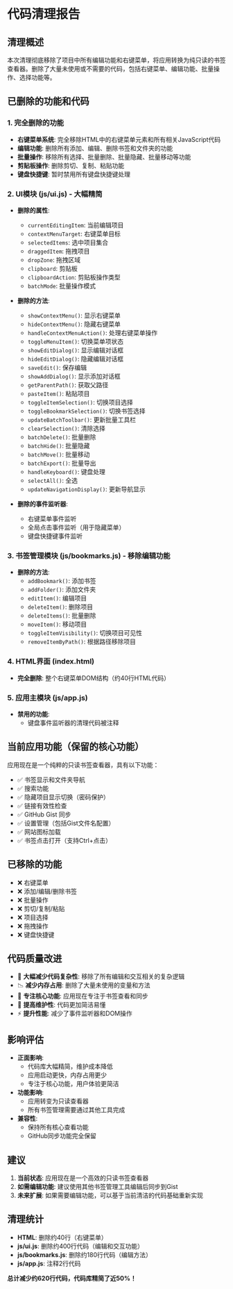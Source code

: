 # 代码清理报告

## 清理概述
本次清理彻底移除了项目中所有编辑功能和右键菜单，将应用转换为纯只读的书签查看器。删除了大量未使用或不需要的代码，包括右键菜单、编辑功能、批量操作、选择功能等。

## 已删除的功能和代码

### 1. 完全删除的功能
- **右键菜单系统**: 完全移除HTML中的右键菜单元素和所有相关JavaScript代码
- **编辑功能**: 删除所有添加、编辑、删除书签和文件夹的功能
- **批量操作**: 移除所有选择、批量删除、批量隐藏、批量移动等功能
- **剪贴板操作**: 删除剪切、复制、粘贴功能
- **键盘快捷键**: 暂时禁用所有键盘快捷键处理

### 2. UI模块 (js/ui.js) - 大幅精简
- **删除的属性**:
  - `currentEditingItem`: 当前编辑项目
  - `contextMenuTarget`: 右键菜单目标
  - `selectedItems`: 选中项目集合
  - `draggedItem`: 拖拽项目
  - `dropZone`: 拖拽区域
  - `clipboard`: 剪贴板
  - `clipboardAction`: 剪贴板操作类型
  - `batchMode`: 批量操作模式

- **删除的方法**:
  - `showContextMenu()`: 显示右键菜单
  - `hideContextMenu()`: 隐藏右键菜单
  - `handleContextMenuAction()`: 处理右键菜单操作
  - `toggleMenuItem()`: 切换菜单项状态
  - `showEditDialog()`: 显示编辑对话框
  - `hideEditDialog()`: 隐藏编辑对话框
  - `saveEdit()`: 保存编辑
  - `showAddDialog()`: 显示添加对话框
  - `getParentPath()`: 获取父路径
  - `pasteItem()`: 粘贴项目
  - `toggleItemSelection()`: 切换项目选择
  - `toggleBookmarkSelection()`: 切换书签选择
  - `updateBatchToolbar()`: 更新批量工具栏
  - `clearSelection()`: 清除选择
  - `batchDelete()`: 批量删除
  - `batchHide()`: 批量隐藏
  - `batchMove()`: 批量移动
  - `batchExport()`: 批量导出
  - `handleKeyboard()`: 键盘处理
  - `selectAll()`: 全选
  - `updateNavigationDisplay()`: 更新导航显示

- **删除的事件监听器**:
  - 右键菜单事件监听
  - 全局点击事件监听（用于隐藏菜单）
  - 键盘快捷键事件监听

### 3. 书签管理模块 (js/bookmarks.js) - 移除编辑功能
- **删除的方法**:
  - `addBookmark()`: 添加书签
  - `addFolder()`: 添加文件夹
  - `editItem()`: 编辑项目
  - `deleteItem()`: 删除项目
  - `deleteItems()`: 批量删除
  - `moveItem()`: 移动项目
  - `toggleItemVisibility()`: 切换项目可见性
  - `removeItemByPath()`: 根据路径移除项目

### 4. HTML界面 (index.html)
- **完全删除**: 整个右键菜单DOM结构（约40行HTML代码）

### 5. 应用主模块 (js/app.js)
- **禁用的功能**:
  - 键盘事件监听器的清理代码被注释

## 当前应用功能（保留的核心功能）
应用现在是一个纯粹的只读书签查看器，具有以下功能：
- ✅ 书签显示和文件夹导航
- ✅ 搜索功能
- ✅ 隐藏项目显示切换（密码保护）
- ✅ 链接有效性检查
- ✅ GitHub Gist 同步
- ✅ 设置管理（包括Gist文件名配置）
- ✅ 网站图标加载
- ✅ 书签点击打开（支持Ctrl+点击）

## 已移除的功能
- ❌ 右键菜单
- ❌ 添加/编辑/删除书签
- ❌ 批量操作
- ❌ 剪切/复制/粘贴
- ❌ 项目选择
- ❌ 拖拽操作
- ❌ 键盘快捷键

## 代码质量改进
- 🚀 **大幅减少代码复杂性**: 移除了所有编辑和交互相关的复杂逻辑
- 📉 **减少内存占用**: 删除了大量未使用的变量和方法
- 🎯 **专注核心功能**: 应用现在专注于书签查看和同步
- 🔧 **提高维护性**: 代码更加简洁易懂
- ⚡ **提升性能**: 减少了事件监听器和DOM操作

## 影响评估
- **正面影响**: 
  - 代码库大幅精简，维护成本降低
  - 应用启动更快，内存占用更少
  - 专注于核心功能，用户体验更简洁
- **功能影响**: 
  - 应用转变为只读查看器
  - 所有书签管理需要通过其他工具完成
- **兼容性**: 
  - 保持所有核心查看功能
  - GitHub同步功能完全保留

## 建议
1. **当前状态**: 应用现在是一个高效的只读书签查看器
2. **如需编辑功能**: 建议使用其他书签管理工具编辑后同步到Gist
3. **未来扩展**: 如果需要编辑功能，可以基于当前清洁的代码基础重新实现

## 清理统计
- **HTML**: 删除约40行（右键菜单）
- **js/ui.js**: 删除约400行代码（编辑和交互功能）
- **js/bookmarks.js**: 删除约180行代码（编辑方法）
- **js/app.js**: 注释2行代码

**总计减少约620行代码，代码库精简了近50%！**